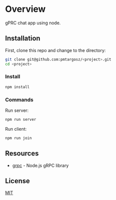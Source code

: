 # Overview

gPRC chat app using node.

## Installation

First, clone this repo and change to the directory:
```bash
git clone git@github.com:pmtargosz/<project>.git
cd <project>
```

### Install

```bash
npm install
```

### Commands
Run server:
```bash
npm run server
```

Run client:
```bash
npm run join
```

## Resources
* [grpc](https://grpc.io/grpc/node) - Node.js gRPC library

## License
[MIT](https://opensource.org/licenses/MIT)
